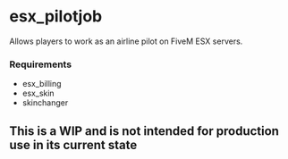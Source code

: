 # esx_pilotjob
Allows players to work as an airline pilot on FiveM ESX servers.

### Requirements
* esx_billing
* esx_skin
* skinchanger

## This is a WIP and is not intended for production use in its current state